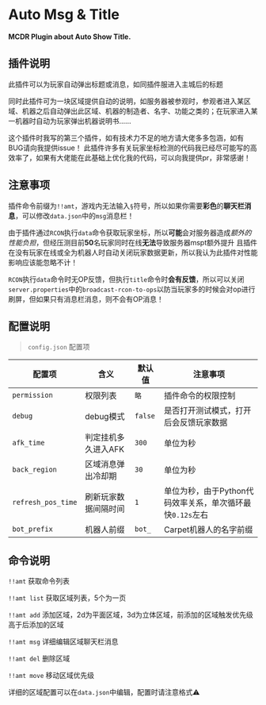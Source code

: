 # Auto Msg & Title

**MCDR Plugin about Auto Show Title.**

## 插件说明

此插件可以为玩家自动弹出标题或消息，如同插件服进入主城后的标题

同时此插件可为一块区域提供自动的说明，如服务器被参观时，参观者进入某区域、机器之后自动弹出此区域、机器的制造者、名字、功能之类的；在玩家进入某一机器时自动为玩家弹出机器说明书……

这个插件时我写的第三个插件，如有技术力不足的地方请大佬多多包涵，如有BUG请向我提供issue！
此插件许多有关玩家坐标检测的代码我已经尽可能写的高效率了，如果有大佬能在此基础上优化我的代码，可以向我提供pr，非常感谢！

## 注意事项

插件命令前缀为`!!amt`，游戏内无法输入`§`符号，所以如果你需要**彩色**的**聊天栏消息**，可以修改`data.json`中的`msg`消息栏！

由于插件通过`RCON`执行`data`命令获取玩家坐标，所以**可能**会对服务器造成*额外的性能负担*，但经压测目前**50**名玩家同时在线**无法**导致服务器mspt额外提升
且插件在没有玩家在线或全为机器人时自动关闭玩家数据更新，所以我认为此插件对性能影响应该能忽略不计！

`RCON`执行`data`命令时无OP反馈，但执行`title`命令时**会有反馈**，所以可以关闭`server.properties`中的`broadcast-rcon-to-ops`以防当玩家多的时候会对op进行刷屏，但如果只有消息栏消息，则不会有OP消息！

## 配置说明

> `config.json` 配置项

| 配置项                              | 含义                     | 默认值                       | 注意事项                                   |
|----------------------------------|------------------------|---------------------------|----------------------------------------|
| `permission`                      | 权限列表                | `略`               | 插件命令的权限控制                  |
| `debug`                      | debug模式                | `false`                    | 是否打开测试模式，打开后会反馈玩家数据                  |
| `afk_time`                      | 判定挂机多久进入AFK                | `300`                 | 单位为秒            |
| `back_region`                      | 区域消息弹出冷却期                | `30`                    | 单位为秒            |
| `refresh_pos_time`                         | 刷新玩家数据间隔时间                    | `1`      | 单位为秒，由于Python代码效率关系，单次循环最快`0.12s`左右                                |
| `bot_prefix`                         | 机器人前缀                  | `bot_`      | Carpet机器人的名字前缀                                |

## 命令说明

`!!amt` 获取命令列表

`!!amt list` 获取区域列表，5个为一页

`!!amt add` 添加区域，2d为平面区域，3d为立体区域，前添加的区域触发优先级高于后添加的区域

`!!amt msg` 详细编辑区域聊天栏消息

`!!amt del` 删除区域

`!!amt move` 移动区域优先级

详细的区域配置可以在`data.json`中编辑，配置时请注意格式⚠️
